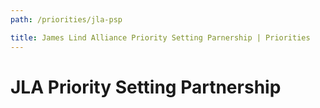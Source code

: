 ```yaml
---
path: /priorities/jla-psp

title: James Lind Alliance Priority Setting Parnership | Priorities
---
```


# JLA Priority Setting Partnership
